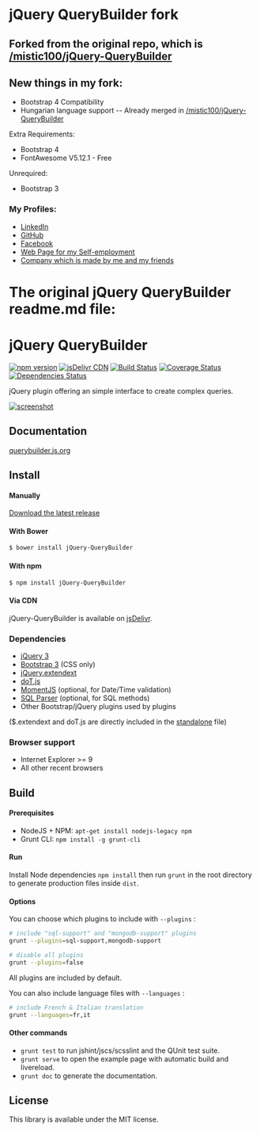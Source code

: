 # jQuery QueryBuilder fork
## Forked from the original repo, which is [/mistic100/jQuery-QueryBuilder](https://github.com/mistic100/jQuery-QueryBuilder)
## New things in my fork:
* Bootstrap 4 Compatibility
* Hungarian language support -- Already merged in [/mistic100/jQuery-QueryBuilder](https://github.com/mistic100/jQuery-QueryBuilder)
  
Extra Requirements:
* Bootstrap 4 
* FontAwesome V5.12.1 - Free 

Unrequired:
* Bootstrap 3

### My Profiles:
* [LinkedIn](https://www.linkedin.com/in/tailor993/)
* [GitHub](https://github.com/Tailor993)
* [Facebook](https://www.facebook.com/tailor1993)
* [Web Page for my Self-employment](https://www.tailor993.hu)
* [Company which is made by me and my friends](https://fejlesztech.hu)

# The original jQuery QueryBuilder readme.md file:
# jQuery QueryBuilder

[![npm version](https://img.shields.io/npm/v/jQuery-QueryBuilder.svg?style=flat-square)](https://www.npmjs.com/package/jQuery-QueryBuilder)
[![jsDelivr CDN](https://data.jsdelivr.com/v1/package/npm/jQuery-QueryBuilder/badge)](https://www.jsdelivr.com/package/npm/jQuery-QueryBuilder)
[![Build Status](https://github.com/mistic100/jQuery-QueryBuilder/workflows/CI/badge.svg)](https://github.com/mistic100/jQuery-QueryBuilder/actions)
[![Coverage Status](https://img.shields.io/coveralls/mistic100/jQuery-QueryBuilder/master.svg?style=flat-square)](https://coveralls.io/r/mistic100/jQuery-QueryBuilder)
[![Dependencies Status](https://david-dm.org/mistic100/jQuery-QueryBuilder/status.svg?style=flat-square)](https://david-dm.org/mistic100/jQuery-QueryBuilder)

jQuery plugin offering an simple interface to create complex queries.

[![screenshot](https://raw.githubusercontent.com/mistic100/jQuery-QueryBuilder/master/examples/screenshot.png)](https://querybuilder.js.org)



## Documentation
[querybuilder.js.org](https://querybuilder.js.org)



## Install

#### Manually

[Download the latest release](https://github.com/mistic100/jQuery-QueryBuilder/releases)

#### With Bower

```bash
$ bower install jQuery-QueryBuilder
```

#### With npm

```bash
$ npm install jQuery-QueryBuilder
```

#### Via CDN

jQuery-QueryBuilder is available on [jsDelivr](https://www.jsdelivr.com/package/npm/jQuery-QueryBuilder).
### Dependencies
 * [jQuery 3](https://jquery.com)
 * [Bootstrap 3](https://getbootstrap.com/docs/3.3) (CSS only)
 * [jQuery.extendext](https://github.com/mistic100/jQuery.extendext)
 * [doT.js](https://olado.github.io/doT)
 * [MomentJS](https://momentjs.com) (optional, for Date/Time validation)
 * [SQL Parser](https://github.com/mistic100/sql-parser) (optional, for SQL methods)
 * Other Bootstrap/jQuery plugins used by plugins

($.extendext and doT.js are directly included in the [standalone](https://github.com/mistic100/jQuery-QueryBuilder/blob/master/dist/js/query-builder.standalone.js) file)

### Browser support
 * Internet Explorer >= 9
 * All other recent browsers



## Build

#### Prerequisites

 * NodeJS + NPM: `apt-get install nodejs-legacy npm`
 * Grunt CLI: `npm install -g grunt-cli`

#### Run

Install Node dependencies `npm install` then run `grunt` in the root directory to generate production files inside `dist`.

#### Options

You can choose which plugins to include with `--plugins` :
```bash
# include "sql-support" and "mongodb-support" plugins
grunt --plugins=sql-support,mongodb-support

# disable all plugins
grunt --plugins=false
```
All plugins are included by default.

You can also include language files with `--languages` :
```bash
# include French & Italian translation
grunt --languages=fr,it
```

#### Other commands

 * `grunt test` to run jshint/jscs/scsslint and the QUnit test suite.
 * `grunt serve` to open the example page with automatic build and livereload.
 * `grunt doc` to generate the documentation.


## License
This library is available under the MIT license.
